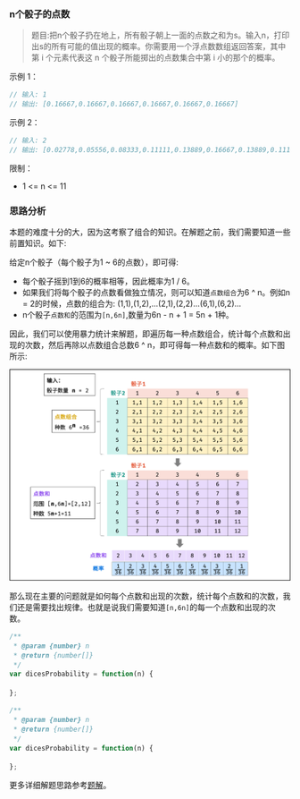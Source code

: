 ### n个骰子的点数

> 题目:把n个骰子扔在地上，所有骰子朝上一面的点数之和为s。输入n，打印出s的所有可能的值出现的概率。你需要用一个浮点数数组返回答案，其中第 i 个元素代表这 n 个骰子所能掷出的点数集合中第 i 小的那个的概率。

示例 1：

```js
// 输入: 1
// 输出: [0.16667,0.16667,0.16667,0.16667,0.16667,0.16667]
```

示例 2：

```js
// 输入: 2
// 输出: [0.02778,0.05556,0.08333,0.11111,0.13889,0.16667,0.13889,0.11111,0.08333,0.05556,0.02778]
```

限制：

* 1 <= n <= 11


### 思路分析

本题的难度十分的大，因为这考察了组合的知识。在解题之前，我们需要知道一些前置知识。如下:

给定n个骰子（每个骰子为1 ~ 6的点数），即可得:

* 每个骰子摇到1到6的概率相等，因此概率为1 / 6。
* 如果我们将每个骰子的点数看做独立情况，则可以知道`点数组合`为6 ^ n。例如n = 2的时候，点数的组合为:
    (1,1),(1,2),...(2,1),(2,2)...(6,1),(6,2)...
* n个骰子`点数和`的范围为`[n,6n]`,数量为6n - n + 1 = 5n + 1种。

因此，我们可以使用暴力统计来解题，即遍历每一种点数组合，统计每个点数和出现的次数，然后再除以点数组合总数6 ^ n，即可得每一种点数和的概率。如下图所示:

![](../images/dicesProbability-1.png)

那么现在主要的问题就是如何每个点数和出现的次数，统计每个点数和的次数，我们还是需要找出规律。也就是说我们需要知道`[n,6n]`的每一个点数和出现的次数。

```js
/**
 * @param {number} n
 * @return {number[]}
 */
var dicesProbability = function(n) {
    
};
```



```js
/**
 * @param {number} n
 * @return {number[]}
 */
var dicesProbability = function(n) {

};
```



更多详细解题思路参考[题解](https://leetcode-cn.com/problems/nge-tou-zi-de-dian-shu-lcof/solution/jian-zhi-offer-60-n-ge-tou-zi-de-dian-sh-z36d/)。

